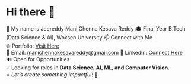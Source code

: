 # Hi there 👋  

👋 My name is Jeereddy Mani Chenna Kesava Reddy
🎓 Final Year B.Tech (Data Science & AI), Woxsen University 
📫 Connect with Me  
🌐 Portfolio: [Visit Here](https://transcendent-pasca-b546f2.netlify.app/)  
📧 Email: manichennakesavareddy@gmail.com
💼 LinkedIn: [Connect Here](https://www.linkedin.com/in/jeereddy-mani-chenna-kesava-reddy/)  
🔊 Open for Opportunities  
💡 Looking for roles in **Data Science, AI, ML, and Computer Vision**.  
⭐ *Let’s create something impactful!* 🚀  
<!---
Mani76600/Mani76600 is a ✨ special ✨ repository because its `README.md` (this file) appears on your GitHub profile.
You can click the Preview link to take a look at your changes.
--->
